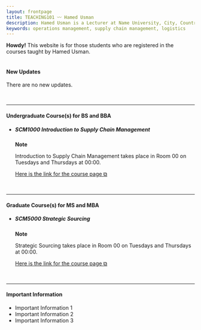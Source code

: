 ```yaml
---
layout: frontpage
title: TEACHING101 〰 Hamed Usman
description: Hamed Usman is a Lecturer at Name University, City, Country. 
keywords: operations management, supply chain management, logistics
---
```

<div class="headline"><b>Howdy!</b> This website is for those students who are registered in the courses taught by Hamed Usman.
</div>

<br/>

<h4>New Updates</h4>
<p>There are no new updates.</p>

<br/>

---

<h4>Undergraduate Course(s) for BS and BBA</h4>
<ul>
<li><h5>SCM1000 Introduction to Supply Chain Management</h5></li>
<!--<p>There are no new updates.</p>-->
<div class="note"><p><strong>Note</strong></p>
  <p>Introduction to Supply Chain Management takes place in Room 00 on Tuesdays and Thursdays at 00:00.</p>
  <p><a href="https://www.google.com" target="_blank" rel="noopener noreferrer">Here is the link for the course page &#x29c9;</a></p></div>
</ul>

<br/>

---

<h4>Graduate Course(s) for MS and MBA</h4>
<ul>
<li><h5>SCM5000 Strategic Sourcing</h5></li>
<!--<p>There are no new updates.</p>-->
<div class="note"><p><strong>Note</strong></p>
  <p>Strategic Sourcing takes place in Room 00 on Tuesdays and Thursdays at 00:00.</p>
  <p><a href="https://www.google.com" target="_blank" rel="noopener noreferrer">Here is the link for the course page &#x29c9;</a></p></div>
</ul>

<br/>

---

<h4>Important Information</h4>
<!--<p>There are no new updates.</p>-->
<ul>
<li>Important Information 1</li>
<li>Important Information 2</li>
<li>Important Information 3</li>
</ul>
